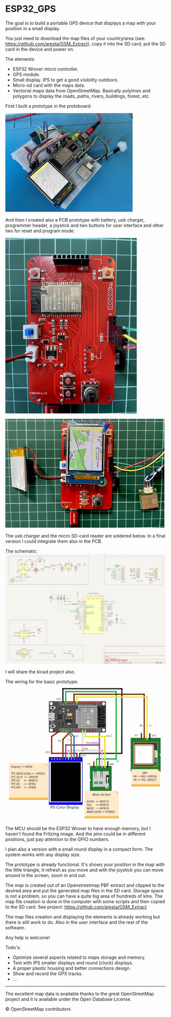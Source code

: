 # ESP32_GPS

The goal is to build a portable GPS device that displays a map with your position in a small display.

You just need to download the map files of your country/area (see: https://github.com/aresta/OSM_Extract), copy it into the SD card, put the SD card in the device and power on.

The elements:

- ESP32 Wrover micro controller.
- GPS module.
- Small display. IPS to get a good visibility outdoors.
- Micro-sd card with the maps data.
- Vectorial maps data from OpenStreetMap. Basically polylines and polygons to display the roads, paths, rivers, buildings, forest, etc.

First I built a prototype in the protoboard:

![GPS ESP32](/img/esp32_gps_d.jpg)

And then I created also a PCB prototype with battery, usb charger, programmer header, a joystick and two buttons for user interface and other two for reset and program mode:

![GPS ESP32](/img/gps_pcb3.jpg)

![GPS ESP32](/img/gps_pcb2.jpg)

The usb charger and the micro SD-card reader are soldered below. In a final version I could integrate them also in the PCB.

The schematic:
![GPS ESP32](/img/schematic.jpg)

I will share the kicad project also.


The wiring for the basic prototype:
![GPS ESP32](/img/esp32_gps_wiring.jpg)



The MCU should be the ESP32 Wrover to have enough memory, but I haven't found the Fritzing image.  And the pins could be in different positions, just pay attention to the GPIO numbers.

I plan also a version with a small round display in a compact form. The system works with any display size.

The prototype is already functional. It's shows your position in the map with the little triangle, it refresh as you move and with the joystick you can move around in the screen, zoom in and out. 

The map is created out of an Openstreetmap PBF extract and clipped to the desired area and put the generated map files in the SD card. Storage space is not a problem, so you can have a quite big area of hundreds of kms. The map file creation is done in the computer with some scripts and then copied to the SD card. See project: https://github.com/aresta/OSM_Extract

The map files creation and displaying the elements is already working but there is still work to do. Also in the user interface and the rest of the software.

Any help is welcome!

Todo's:
- Optimize several aspects related to maps storage and memory.
- Test with IPS smaller displays and round (clock) displays.
- A proper plastic housing and better connections design.
- Show and record the GPX tracks.
- ...



---
The excellent map data is available thanks to the great OpenStreetMap project and it is available under the Open Database License.

© OpenStreetMap contributors


